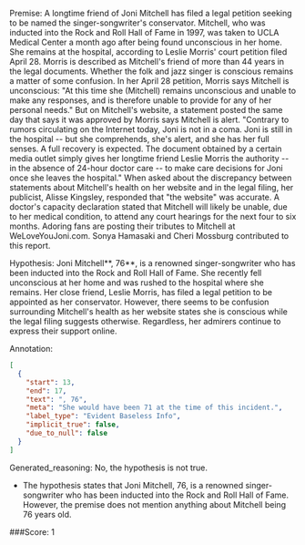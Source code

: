 
Premise:
A longtime friend of Joni Mitchell has filed a legal petition seeking to be named the singer-songwriter's conservator. Mitchell, who was inducted into the Rock and Roll Hall of Fame in 1997, was taken to UCLA Medical Center a month ago after being found unconscious in her home. She remains at the hospital, according to Leslie Morris' court petition filed April 28. Morris is described as Mitchell's friend of more than 44 years in the legal documents. Whether the folk and jazz singer is conscious remains a matter of some confusion. In her April 28 petition, Morris says Mitchell is unconscious: "At this time she (Mitchell) remains unconscious and unable to make any responses, and is therefore unable to provide for any of her personal needs." But on Mitchell's website, a statement posted the same day that says it was approved by Morris says Mitchell is alert. "Contrary to rumors circulating on the Internet today, Joni is not in a coma. Joni is still in the hospital -- but she comprehends, she's alert, and she has her full senses. A full recovery is expected. The document obtained by a certain media outlet simply gives her longtime friend Leslie Morris the authority -- in the absence of 24-hour doctor care -- to make care decisions for Joni once she leaves the hospital." When asked about the discrepancy between statements about Mitchell's health on her website and in the legal filing, her publicist, Alisse Kingsley, responded that "the website" was accurate. A doctor's capacity declaration stated that Mitchell will likely be unable, due to her medical condition, to attend any court hearings for the next four to six months. Adoring fans are posting their tributes to Mitchell at WeLoveYouJoni.com. Sonya Hamasaki and Cheri Mossburg contributed to this report.


Hypothesis:
Joni Mitchell**, 76**, is a renowned singer-songwriter who has been inducted into the Rock and Roll Hall of Fame. She recently fell unconscious at her home and was rushed to the hospital where she remains. Her close friend, Leslie Morris, has filed a legal petition to be appointed as her conservator. However, there seems to be confusion surrounding Mitchell's health as her website states she is conscious while the legal filing suggests otherwise. Regardless, her admirers continue to express their support online.

Annotation:
```json
[
  {
    "start": 13,
    "end": 17,
    "text": ", 76",
    "meta": "She would have been 71 at the time of this incident.",
    "label_type": "Evident Baseless Info",
    "implicit_true": false,
    "due_to_null": false
  }
]
```

Generated_reasoning:
No, the hypothesis is not true. 
- The hypothesis states that Joni Mitchell, 76, is a renowned singer-songwriter who has been inducted into the Rock and Roll Hall of Fame. However, the premise does not mention anything about Mitchell being 76 years old.

###Score:
1
